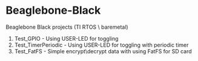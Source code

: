 # Beaglebone-Black
Beaglebone Black projects (TI RTOS \ baremetal)

1. Test_GPIO			- Using USER-LED for toggling
2. Test_TimerPeriodic		- Using USER-LED for toggling with periodic timer
3. Test_FatFS			- Simple encrypt\decrypt data with using FatFS for SD card

